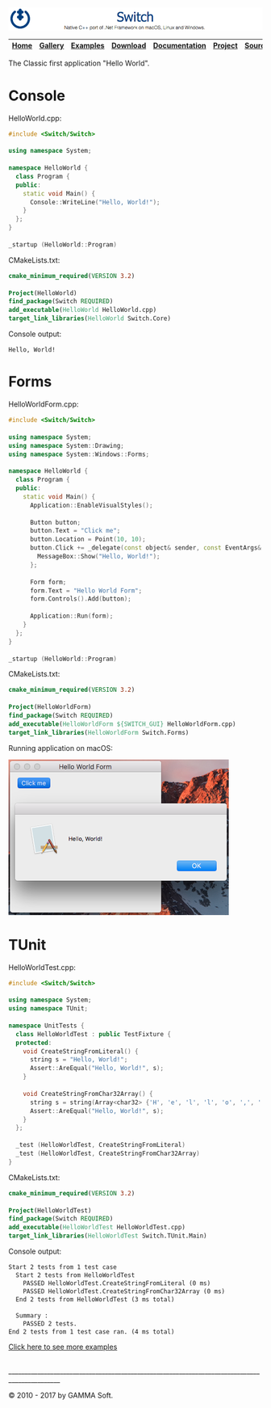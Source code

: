 ![Switch Header](Images/SwitchNativeC++port.png)

| [Home](Home.md) | [Gallery](Gallery.md) | [Examples](Examples.md) | [Download](Download.md) | [Documentation](Documentation.md) | [Project](https://sourceforge.net/projects/switchpro) | [Source](https://github.com/gammasoft71/switch) | [License](License.md) | [Contact](Contact.md) | [GAMMA Soft](https://gammasoft71.wixsite.com/gammasoft) |
|-----------------|-----------------------|-------------------------|-------------------------|-----------------------------------|-------------------------------------------------------|-------------------------------------------------|-----------------------|-----------------------|---------------------------------------------------------|

The Classic first ​application "Hello World".

# Console

HelloWorld.cpp:

```c++
#include <Switch/Switch>
​
using namespace System;
​
namespace HelloWorld {
  class Program {
  public:
    static void Main() {
      Console::WriteLine("Hello, World!");
    }
  };
}
​
_startup (HelloWorld::Program)
```

CMakeLists.txt:

```cmake
cmake_minimum_required(VERSION 3.2)
 
Project(HelloWorld)
find_package(Switch REQUIRED)
add_executable(HelloWorld HelloWorld.cpp)
target_link_libraries(HelloWorld Switch.Core)
```

Console output:

```
Hello, World!
```

# Forms

HelloWorldForm.cpp:

```c++
#include <Switch/Switch>
 
using namespace System;
using namespace System::Drawing;
using namespace System::Windows::Forms;
​
namespace HelloWorld {
  class Program {
  public:
    static void Main() {
      Application::EnableVisualStyles();
     
      Button button;
      button.Text = "Click me";
      button.Location = Point(10, 10);
      button.Click += _delegate(const object& sender, const EventArgs& e) {
        MessageBox::Show("Hello, World!");
      };
​
      Form form;
      form.Text = "Hello World Form";
      form.Controls().Add(button);
​
      Application::Run(form);
    }
  };
}
 
_startup (HelloWorld::Program)
```

CMakeLists.txt:

```cmake
cmake_minimum_required(VERSION 3.2)
 
Project(HelloWorldForm)
find_package(Switch REQUIRED)
add_executable(HelloWorldForm ${SWITCH_GUI} HelloWorldForm.cpp)
target_link_libraries(HelloWorldForm Switch.Forms)
```
Running application on macOS:

![HelloWorldForms](Images/Examples/Forms/HelloWorldFormM.png)

# TUnit

HelloWorldTest.cpp:

```c++
#include <Switch/Switch>
 
using namespace System;
using namespace TUnit;
 
namespace UnitTests {
  class HelloWorldTest : public TestFixture {
  protected:
    void CreateStringFromLiteral() {
      string s = "Hello, World!";
      Assert::AreEqual("Hello, World!", s);
    }
 
    void CreateStringFromChar32Array() {
      string s = string(Array<char32> {'H', 'e', 'l', 'l', 'o', ',', ' ', 'W', 'o', 'r', 'l', 'd', '!'});
      Assert::AreEqual("Hello, World!", s);
    }
  };
 
  _test (HelloWorldTest, CreateStringFromLiteral)
  _test (HelloWorldTest, CreateStringFromChar32Array)
}
```

CMakeLists.txt:

```cmake
cmake_minimum_required(VERSION 3.2)
​
Project(HelloWorldTest)
find_package(Switch REQUIRED)
add_executable(HelloWorldTest HelloWorldTest.cpp)
target_link_libraries(HelloWorldTest Switch.TUnit.Main)
```
Console output:

```
Start 2 tests from 1 test case
  Start 2 tests from HelloWorldTest
    PASSED HelloWorldTest.CreateStringFromLiteral (0 ms)
    PASSED HelloWorldTest.CreateStringFromChar32Array (0 ms)
  End 2 tests from HelloWorldTest (3 ms total)
 
  Summary :
    PASSED 2 tests.
End 2 tests from 1 test case ran. (4 ms total)
```

[Click here to see more examples](https://github.com/gammasoft71/Switch/tree/master/Examples)

​______________________________________________________________________________________________

© 2010 - 2017 by GAMMA Soft.
